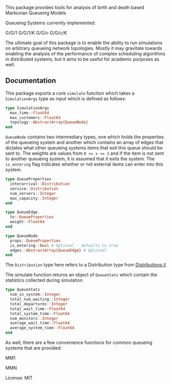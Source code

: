 This package provides tools for analysis of birth and death based Markovian Queueing Models


Queueing Systems currently implemented:

G/G/1
G/G/1/K
G/G/c
G/G/c/K

The ultimate goal of this package is to enable the ability to run simulations on arbitrary queueing network topologies. Mostly it may gravitate towards enabling the analysis of the performance of complex scheduling algorithms in distributed systems, but it aims to be useful for academic purposes as well.

## Documentation

This package exports a core ```simulate``` function which takes a ```SimulationArgs``` type as input
which is defined as follows:

```julia
type SimulationArgs
  max_time::Float64
  max_customers::Float64
  topology::AbstractArray{QueueNode}
end
```

```QueueNode``` contains two intermediary types, one which holds the properties of the queueing system
and another which contains an array of edges that dictates what other queueing systems items that exit this queue should be sent to. The weights are values from ```0 <= x <= 1``` and if the item is not sent to another queueing system, it is assumed that it exits the system. The ```is_entering``` flag indicates whether or not external items can enter into this system.

```julia
type QueueProperties
  interarrival::Distribution
  service::Distribution
  num_servers::Integer
  max_capacity::Integer
end

type QueueEdge
  to::QueueProperties
  weight::Float64
end

type QueueNode
  props::QueueProperties
  is_entering::Bool # Optional - defaults to true
  edges::AbstractArray{QueueEdge} # Optional
end
```

The ```Distribution``` type here refers to a Distribution type from [Distributions.jl](https://github.com/JuliaStats/Distributions.jl).

The simulate function returns an object of ```QueueStats``` which contain the statistics collected during simulation

```julia
type QueueStats
  num_in_system::Integer
  total_num_waiting::Integer
  total_departures::Integer
  total_wait_time::Float64
  total_system_time::Float64
  num_monitors::Integer
  average_wait_time::Float64
  average_system_time::Float64
end
```

As well, there are a few convenience functions for common queueing systems that are provided:

MM1

MMN

License: MIT
